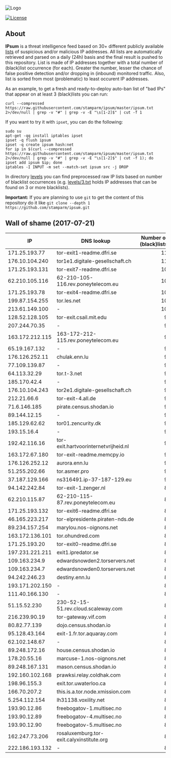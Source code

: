 ![Logo](logo.png)

[![License](https://img.shields.io/badge/license-Public_domain-red.svg)](https://wiki.creativecommons.org/wiki/Public_domain)

About
----

**IPsum** is a threat intelligence feed based on 30+ different publicly available [lists](https://github.com/stamparm/maltrail) of suspicious and/or malicious IP addresses. All lists are automatically retrieved and parsed on a daily (24h) basis and the final result is pushed to this repository. List is made of IP addresses together with a total number of (black)list occurrence (for each). Greater the number, lesser the chance of false positive detection and/or dropping in (inbound) monitored traffic. Also, list is sorted from most (problematic) to least occurent IP addresses.

As an example, to get a fresh and ready-to-deploy auto-ban list of "bad IPs" that appear on at least 3 (black)lists you can run:

```
curl --compressed https://raw.githubusercontent.com/stamparm/ipsum/master/ipsum.txt 2>/dev/null | grep -v "#" | grep -v -E "\s[1-2]$" | cut -f 1
```

If you want to try it with `ipset`, you can do the following:

```
sudo su
apt-get -qq install iptables ipset
ipset -q flush ipsum
ipset -q create ipsum hash:net
for ip in $(curl --compressed https://raw.githubusercontent.com/stamparm/ipsum/master/ipsum.txt 2>/dev/null | grep -v "#" | grep -v -E "\s[1-2]$" | cut -f 1); do ipset add ipsum $ip; done
iptables -I INPUT -m set --match-set ipsum src -j DROP
```

In directory [levels](levels) you can find preprocessed raw IP lists based on number of blacklist occurrences (e.g. [levels/3.txt](levels/3.txt) holds IP addresses that can be found on 3 or more blacklists).

**Important:** If you are planning to use `git` to get the content of this repository do it like `git clone --depth 1 https://github.com/stamparm/ipsum.git`

Wall of shame (2017-07-21)
----

|IP|DNS lookup|Number of (black)lists|
|---|---|--:|
171.25.193.77|tor-exit1-readme.dfri.se|11
176.10.104.240|tor1e1.digitale-gesellschaft.ch|11
171.25.193.131|tor-exit7-readme.dfri.se|10
62.210.105.116|62-210-105-116.rev.poneytelecom.eu|10
171.25.193.78|tor-exit4-readme.dfri.se|10
199.87.154.255|tor.les.net|10
213.61.149.100|-|10
128.52.128.105|tor-exit.csail.mit.edu|9
207.244.70.35|-|9
163.172.212.115|163-172-212-115.rev.poneytelecom.eu|9
65.19.167.132|-|9
176.126.252.11|chulak.enn.lu|9
77.109.139.87|-|9
64.113.32.29|tor.t-3.net|9
185.170.42.4|-|9
176.10.104.243|tor2e1.digitale-gesellschaft.ch|9
212.21.66.6|tor-exit-4.all.de|9
71.6.146.185|pirate.census.shodan.io|9
89.144.12.15|-|9
185.129.62.62|tor01.zencurity.dk|9
193.15.16.4|-|9
192.42.116.16|tor-exit.hartvoorinternetvrijheid.nl|9
163.172.67.180|tor-exit-readme.memcpy.io|9
176.126.252.12|aurora.enn.lu|9
51.255.202.66|tor.asmer.pro|9
37.187.129.166|ns316491.ip-37-187-129.eu|9
94.142.242.84|tor-exit-1.zenger.nl|8
62.210.115.87|62-210-115-87.rev.poneytelecom.eu|8
171.25.193.132|tor-exit6-readme.dfri.se|8
46.165.223.217|tor-elpresidente.piraten-nds.de|8
89.234.157.254|marylou.nos-oignons.net|8
163.172.136.101|tor.ohundred.com|8
171.25.193.20|tor-exit0-readme.dfri.se|8
197.231.221.211|exit1.ipredator.se|8
109.163.234.9|edwardsnowden2.torservers.net|8
109.163.234.7|edwardsnowden0.torservers.net|8
94.242.246.23|destiny.enn.lu|8
193.171.202.150|-|8
111.40.166.130|-|8
51.15.52.230|230-52-15-51.rev.cloud.scaleway.com|8
216.239.90.19|tor-gateway.vif.com|8
80.82.77.139|dojo.census.shodan.io|8
95.128.43.164|exit-1.fr.tor.aquaray.com|8
62.102.148.67|-|8
89.248.172.16|house.census.shodan.io|8
178.20.55.16|marcuse-1.nos-oignons.net|8
89.248.167.131|mason.census.shodan.io|8
192.160.102.168|prawksi.relay.coldhak.com|8
198.96.155.3|exit.tor.uwaterloo.ca|8
166.70.207.2|this.is.a.tor.node.xmission.com|8
5.254.112.154|lh31138.voxility.net|8
193.90.12.86|freebogatov-1.multisec.no|8
193.90.12.89|freebogatov-4.multisec.no|8
193.90.12.90|freebogatov-5.multisec.no|8
162.247.73.206|rosaluxemburg.tor-exit.calyxinstitute.org|8
222.186.193.132|-|8
